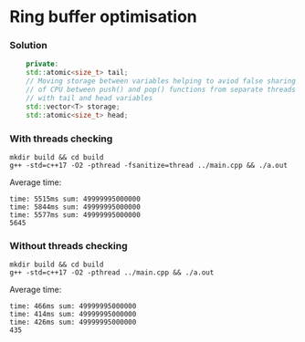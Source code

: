 # Ring buffer optimisation

### Solution

```cpp
    private:
    std::atomic<size_t> tail;
    // Moving storage between variables helping to aviod false sharing cache
    // of CPU between push() and pop() functions from separate threads when working 
    // with tail and head variables
    std::vector<T> storage;
    std::atomic<size_t> head;
```

### With threads checking

```
mkdir build && cd build
g++ -std=c++17 -O2 -pthread -fsanitize=thread ../main.cpp && ./a.out
```

Average time:

```
time: 5515ms sum: 49999995000000
time: 5844ms sum: 49999995000000
time: 5577ms sum: 49999995000000
5645
```

### Without threads checking

```
mkdir build && cd build
g++ -std=c++17 -O2 -pthread ../main.cpp && ./a.out
```

Average time:

```
time: 466ms sum: 49999995000000
time: 414ms sum: 49999995000000
time: 426ms sum: 49999995000000
435
```
